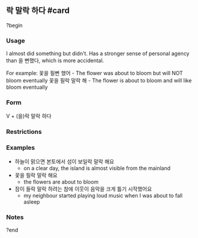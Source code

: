 ## 락 말락 하다 #card
?begin
### Usage
I almost did something but didn't. Has a stronger sense of personal agency than 을 뻔했다, which is more accidental.

For example:
꽃을 필뻔 했어 - The flower was about to bloom but will NOT bloom eventually
꽃을 필락 말락 해 - The flower is about to bloom and will like bloom eventually

### Form
V + (을)락 말락 하다
### Restrictions
### Examples
* 하늘이 맑으면 본토에서 섬이 보일락 말락 해요
	* on a clear day, the island is almost visible from the mainland
* 꽃을 필락 말락 해요
	* the flowers are about to bloom
* 잠이 들락 말락 하려는 참에 이웃이 음악을 크게 틀기 시작했어요
	* my neighbour started playing loud music when I was about to fall asleep
### Notes
<!--SR:!2025-07-02,25,230-->
?end

